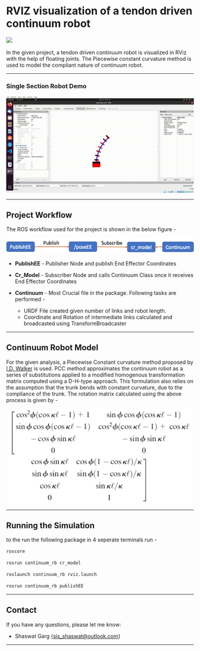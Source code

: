 # RVIZ visualization of a tendon driven continuum robot


<p align="left">
    <a href="http://wiki.ros.org/">
      <img src="https://img.shields.io/ros/v/noetic/moveit_msgs.svg" /></a>
</p>

In the given project, a tendon driven continuum robot is visualized in RViz with the help of floating joints. The Piecewise constant curvature method is used to model the compliant nature of continuum robot. 

------

### Single Section Robot Demo

<p align="center">
<img src="./assets/rviz_demo.gif" width="600" alt="mulls_slam">
</p>

------

## Project Workflow 

The ROS workflow used for the project is shown in the below figure - 

<p align="left">
<img src="./assets/FlowChart.png" width="900" alt="flow">
</p>

* **PublishEE** - Publisher Node and publish End Effector Coordinates

* **Cr_Model** - Subscriber Node and calls Continuum Class once it receives End Effector Coordinates

* **Continuum** - Most Crucial file in the package. Following tasks are performed -
  * URDF File created given number of links and robot length.
  * Coordinate and Rotation of intermediate links calculated and broadcasted using TransformBroadcaster

------

## Continuum Robot Model

For the given analysis, a Piecewise Constant curvature method proposed by <a href="https://ieeexplore.ieee.org/document/1588999" target="_blank">I.D. Walker</a> is used. PCC method approximates the continuum robot as a series of substitutions applied to a modified homogenous transformation matrix computed using a D-H-type approach. This formulation also relies on the assumption that the trunk bends with constant curvature, due to the compliance of the trunk. The rotation matrix calculated using the above process is given by -

<p align="center">
<img src="./assets/Kinematics.png" width="500" alt="flow">
</p>

------

## Running the Simulation

to the run the following package in 4 seperate terminals run -

```python
roscore
```


```python
rosrun continuum_rb cr_model
```


```python
roslaunch continuum_rb rviz.launch
```

```python
rosrun continuum_rb publishEE
```

------

## Contact

If you have any questions, please let me know:

- Shaswat Garg {[sis_shaswat@outlook.com]()}

--------
